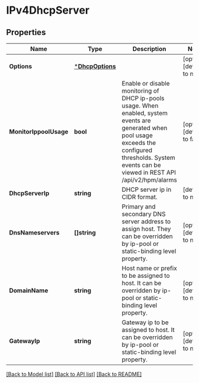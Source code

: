 # IPv4DhcpServer

## Properties
Name | Type | Description | Notes
------------ | ------------- | ------------- | -------------
**Options** | [***DhcpOptions**](DhcpOptions.md) |  | [optional] [default to null]
**MonitorIppoolUsage** | **bool** | Enable or disable monitoring of DHCP ip-pools usage. When enabled, system events are generated when pool usage exceeds the configured thresholds. System events can be viewed in REST API /api/v2/hpm/alarms  | [optional] [default to false]
**DhcpServerIp** | **string** | DHCP server ip in CIDR format. | [default to null]
**DnsNameservers** | **[]string** | Primary and secondary DNS server address to assign host. They can be overridden by ip-pool or static-binding level property.  | [optional] [default to null]
**DomainName** | **string** | Host name or prefix to be assigned to host. It can be overridden by ip-pool or static-binding level property.  | [optional] [default to null]
**GatewayIp** | **string** | Gateway ip to be assigned to host. It can be overridden by ip-pool or static-binding level property.  | [optional] [default to null]

[[Back to Model list]](../README.md#documentation-for-models) [[Back to API list]](../README.md#documentation-for-api-endpoints) [[Back to README]](../README.md)

